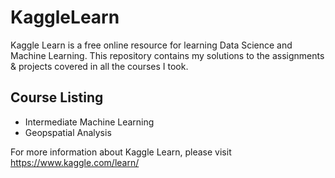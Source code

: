 # KaggleLearn
Kaggle Learn is a free online resource for learning Data Science and Machine Learning. This repository contains my solutions to the assignments & projects covered in all the courses I took.

## Course Listing
- Intermediate Machine Learning
- Geopspatial Analysis


For more information about Kaggle Learn, please visit https://www.kaggle.com/learn/

